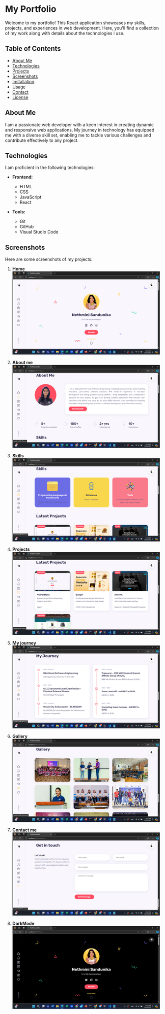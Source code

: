 # My Portfolio

Welcome to my portfolio! This React application showcases my skills, projects, and experiences in web development. Here, you'll find a collection of my work along with details about the technologies I use.

## Table of Contents

- [About Me](#about-me)
- [Technologies](#technologies)
- [Projects](#projects)
- [Screenshots](#screenshots)
- [Installation](#installation)
- [Usage](#usage)
- [Contact](#contact)
- [License](#license)

## About Me

I am a passionate web developer with a keen interest in creating dynamic and responsive web applications. My journey in technology has equipped me with a diverse skill set, enabling me to tackle various challenges and contribute effectively to any project.

## Technologies

I am proficient in the following technologies:

- **Frontend:**
  - HTML
  - CSS
  - JavaScript
  - React


- **Tools:**
  - Git
  - GitHub
  - Visual Studio Code


## Screenshots

Here are some screenshots of my projects:

1. **Home**
   ![Home](./src/assets/screenshots/home.png)

2. **About me**
   ![About me](./src/assets/screenshots/about.png)

3. **Skills**
   ![Skills](./src/assets/screenshots/skills.png)

4. **Projects**
   ![Projects](./src/assets/screenshots/projects.png)

5. **My journey**
   ![My journey](./src/assets/screenshots/journey.png)

6. **Gallery**
   ![Gallery](./src/assets/screenshots/gallery.png)

7. **Contact me**
   ![Contact me](./src/assets/screenshots/contact.png)

8. **DarkMode**
   ![Dark Mode](./src/assets/screenshots/darkmode.png)

